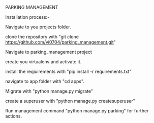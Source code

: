 PARKING MANAGEMENT

Installation process:-

Navigate to you projects folder.

clone the repository with "git clone https://github.com/vi0704/parking_management.git"

Navigate to parking_management project

create you virtualenv and activate it.

install the reqiuirements with "pip install -r requirements.txt"

navigate to app folder with "cd apps".

Migrate with "python manage.py migrate"

create a superuser with "python manage.py createsuperuser"


Run management command "python manage.py parking" for further actions.
